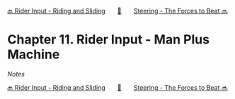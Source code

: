 [🔙 Rider Input - Riding and Sliding][previous-chapter]&nbsp;&nbsp;&nbsp;&nbsp;&nbsp;&nbsp;&nbsp;[🏡][readme]&nbsp;&nbsp;&nbsp;&nbsp;&nbsp;&nbsp;&nbsp;[Steering - The Forces to Beat 🔜][upcoming-chapter]

# Chapter 11. Rider Input - Man Plus Machine

_Notes_

[🔙 Rider Input - Riding and Sliding][previous-chapter]&nbsp;&nbsp;&nbsp;&nbsp;&nbsp;&nbsp;&nbsp;[🏡][readme]&nbsp;&nbsp;&nbsp;&nbsp;&nbsp;&nbsp;&nbsp;[Steering - The Forces to Beat 🔜][upcoming-chapter]

[readme]: README.md
[previous-chapter]: ch10-rider-input-riding-and-sliding.md
[upcoming-chapter]: ch12-steering-the-forces-to-beat.md